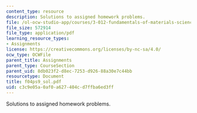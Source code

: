 ```yaml
---
content_type: resource
description: Solutions to assigned homework problems.
file: /ol-ocw-studio-app/courses/3-012-fundamentals-of-materials-science-fall-2005/c3c9e05a0af0a627404cd7ffba6ed3ff_f04ps9_sol.pdf
file_size: 572914
file_type: application/pdf
learning_resource_types:
- Assignments
license: https://creativecommons.org/licenses/by-nc-sa/4.0/
ocw_type: OCWFile
parent_title: Assignments
parent_type: CourseSection
parent_uid: 8db023f2-d8ec-7253-d926-88a30e7c44bb
resourcetype: Document
title: f04ps9_sol.pdf
uid: c3c9e05a-0af0-a627-404c-d7ffba6ed3ff
---
```

Solutions to assigned homework problems.